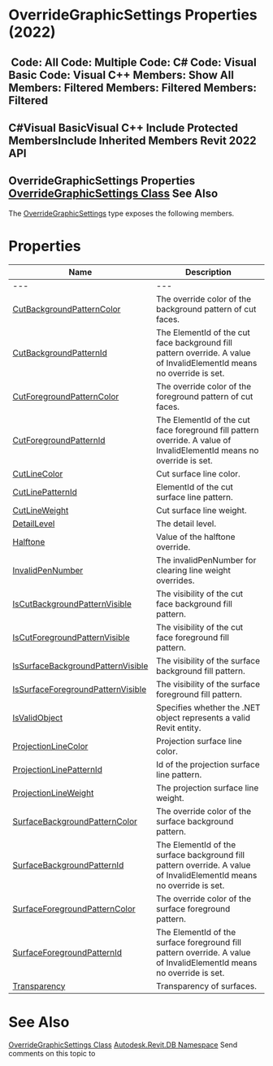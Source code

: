 # OverrideGraphicSettings Properties (2022)

﻿
 Code: All Code: Multiple Code: C# Code: Visual Basic Code: Visual C++  Members: Show All Members: Filtered Members: Filtered Members: Filtered   
---  
C#Visual BasicVisual C++
Include Protected MembersInclude Inherited Members
Revit 2022 API  
---  
OverrideGraphicSettings Properties  
[OverrideGraphicSettings Class](eb2bd6b6-b7b2-5452-2070-2dbadb9e068a.md "OverrideGraphicSettings Class") See Also  
---  
The [OverrideGraphicSettings](eb2bd6b6-b7b2-5452-2070-2dbadb9e068a.md "OverrideGraphicSettings Class") type exposes the following members.
# Properties
| Name | Description |
| --- | --- |
| --- | --- | --- |
| [CutBackgroundPatternColor](aee604d4-f2d0-0d7f-9547-bdead70cf60e.md "CutBackgroundPatternColor Property") | The override color of the background pattern of cut faces. |
| [CutBackgroundPatternId](fdd76258-57ff-1e74-8899-ee17bff133f6.md "CutBackgroundPatternId Property") | The ElementId of the cut face background fill pattern override. A value of InvalidElementId means no override is set. |
| [CutForegroundPatternColor](7408f78d-480e-0afa-ba6b-33197504b894.md "CutForegroundPatternColor Property") | The override color of the foreground pattern of cut faces. |
| [CutForegroundPatternId](e282ebe8-2744-3419-7da0-ef8cda7e3a8c.md "CutForegroundPatternId Property") | The ElementId of the cut face foreground fill pattern override. A value of InvalidElementId means no override is set. |
| [CutLineColor](415b5823-fcb1-2eea-23e4-13a0a07b7bfa.md "CutLineColor Property") | Cut surface line color. |
| [CutLinePatternId](b27703e8-6f6e-8def-d5e9-f508f091a068.md "CutLinePatternId Property") | ElementId of the cut surface line pattern. |
| [CutLineWeight](f06ecb22-3800-6078-e437-eb9ffe32f7c7.md "CutLineWeight Property") | Cut surface line weight. |
| [DetailLevel](e7042469-8b4d-6e4a-179d-bb0631c4019e.md "DetailLevel Property") | The detail level. |
| [Halftone](b5c650c1-7de9-227b-5640-a42dd2807ec1.md "Halftone Property") | Value of the halftone override. |
| [InvalidPenNumber](d478c0a3-6a29-0b39-365f-1cc9394ab30b.md "InvalidPenNumber Property") | The invalidPenNumber for clearing line weight overrides. |
| [IsCutBackgroundPatternVisible](48fc6a1c-9d62-5d06-0206-6d790c77a6fb.md "IsCutBackgroundPatternVisible Property") | The visibility of the cut face background fill pattern. |
| [IsCutForegroundPatternVisible](8774096d-548d-54a5-2276-445b6bae3bfc.md "IsCutForegroundPatternVisible Property") | The visibility of the cut face foreground fill pattern. |
| [IsSurfaceBackgroundPatternVisible](cc7da645-38b1-a0f6-4b32-f455f6354691.md "IsSurfaceBackgroundPatternVisible Property") | The visibility of the surface background fill pattern. |
| [IsSurfaceForegroundPatternVisible](8602c881-c7e2-c0a5-bff0-2ec53f558405.md "IsSurfaceForegroundPatternVisible Property") | The visibility of the surface foreground fill pattern. |
| [IsValidObject](0c5eb670-de18-2456-6b22-f062212484b3.md "IsValidObject Property") | Specifies whether the .NET object represents a valid Revit entity. |
| [ProjectionLineColor](7bcf2737-5828-b33e-0005-0d555971cc30.md "ProjectionLineColor Property") | Projection surface line color. |
| [ProjectionLinePatternId](1aa202a8-bc28-bd00-e00b-3ea339d83ac1.md "ProjectionLinePatternId Property") | Id of the projection surface line pattern. |
| [ProjectionLineWeight](b62db3ad-64fd-7dc8-6e31-355894b90f92.md "ProjectionLineWeight Property") | The projection surface line weight. |
| [SurfaceBackgroundPatternColor](af4ab993-023c-c02d-9882-3e7c7ba335ae.md "SurfaceBackgroundPatternColor Property") | The override color of the surface background pattern. |
| [SurfaceBackgroundPatternId](e3837120-6205-c990-5151-885c0099e2b4.md "SurfaceBackgroundPatternId Property") | The ElementId of the surface background fill pattern override. A value of InvalidElementId means no override is set. |
| [SurfaceForegroundPatternColor](4b9428fc-1822-3cf4-1376-b4a74bd05c06.md "SurfaceForegroundPatternColor Property") | The override color of the surface foreground pattern. |
| [SurfaceForegroundPatternId](cd64973e-4dd9-67a2-fb29-16d6c913f623.md "SurfaceForegroundPatternId Property") | The ElementId of the surface foreground fill pattern override. A value of InvalidElementId means no override is set. |
| [Transparency](2a93423a-b864-2e2d-1b08-decbf0c8bd74.md "Transparency Property") | Transparency of surfaces. |

# See Also
[OverrideGraphicSettings Class](eb2bd6b6-b7b2-5452-2070-2dbadb9e068a.md "OverrideGraphicSettings Class")
[Autodesk.Revit.DB Namespace](87546ba7-461b-c646-cbb1-2cb8f5bff8b2.md "Autodesk.Revit.DB Namespace")
Send comments on this topic to 